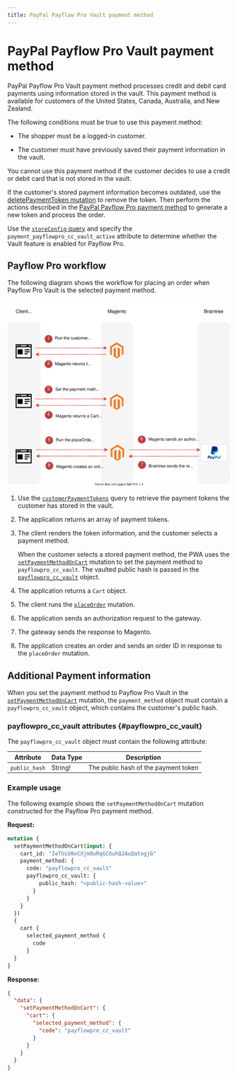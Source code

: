 ```yaml
---
title: PayPal Payflow Pro Vault payment method
---
```


# PayPal Payflow Pro Vault payment method

PayPal Payflow Pro Vault payment method processes credit and debit card payments using information stored in the vault. This payment method is available for customers of the United States, Canada, Australia, and New Zealand.

The following conditions must be true to use this payment method:

-  The shopper must be a logged-in customer.

-  The customer must have previously saved their payment information in the vault.

You cannot use this payment method if the customer decides to use a credit or debit card that is not stored in the vault.

If the customer's stored payment information becomes outdated, use the [deletePaymentToken mutation](../schema/checkout/mutations/delete-payment-token.md) to remove the token. Then perform the actions described in the [PayPal Payflow Pro payment method](../payment-methods/payflow-pro.md) to generate a new token and process the order.

<InlineAlert variant="info" slots="text" />

Use the [`storeConfig` query](../schema/store/queries/store-config.md) and specify the `payment_payflowpro_cc_vault_active` attribute to determine whether the Vault feature is enabled for Payflow Pro.

## Payflow Pro workflow

The following diagram shows the workflow for placing an order when Payflow Pro Vault is the selected payment method.

![PayPal Payflow Pro Vault sequence diagram](../../_images/graphql/paypal-payflow-pro-vault.svg)

1. Use the [`customerPaymentTokens`](../schema/checkout/queries/customer-payment-tokens.md) query to retrieve the payment tokens the customer has stored in the vault.

1. The application returns an array of payment tokens.

1. The client renders the token information, and the customer selects a payment method.

   When the customer selects a stored payment method, the PWA uses the [`setPaymentMethodOnCart`](../schema/cart/mutations/set-payment-method.md) mutation to set the payment method to `payflowpro_cc_vault`. The vaulted public hash is passed in the [`payflowpro_cc_vault`](#payflowpro_cc_vault) object.

1. The application returns a `Cart` object.

1. The client runs the [`placeOrder`](../schema/cart/mutations/place-order.md) mutation.

1. The application sends an authorization request to the gateway.

1. The gateway sends the response to Magento.

1. The application creates an order and sends an order ID in response to the `placeOrder` mutation.

## Additional Payment information

When you set the payment method to Payflow Pro Vault in the [`setPaymentMethodOnCart`](../schema/cart/mutations/set-payment-method.md) mutation, the `payment_method` object must contain a `payflowpro_cc_vault` object, which contains the customer's public hash.

### payflowpro_cc_vault attributes {#payflowpro_cc_vault}

The `payflowpro_cc_vault` object must contain the following attribute:

Attribute |  Data Type | Description
--- | --- | ---
`public_hash` | String! | The public hash of the payment token

### Example usage

The following example shows the `setPaymentMethodOnCart` mutation constructed for the Payflow Pro payment method.

**Request:**

```graphql
mutation {
  setPaymentMethodOnCart(input: {
    cart_id: "IeTUiU0oCXjm0uRqGCOuhQ2AuQatogjG"
    payment_method: {
      code: "payflowpro_cc_vault"
      payflowpro_cc_vault: {
          public_hash: "<public-hash-value>"
        }
      }
    }
  })
  {
    cart {
      selected_payment_method {
        code
      }
  }
}
```

**Response:**

```json
{
  "data": {
    "setPaymentMethodOnCart": {
      "cart": {
        "selected_payment_method": {
          "code": "payflowpro_cc_vault"
        }
      }
    }
  }
}
```
